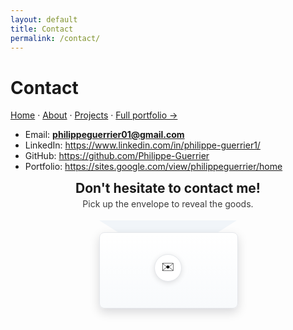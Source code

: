 ```yaml
---
layout: default
title: Contact
permalink: /contact/
---
```

# Contact

[Home](/) · [About](/about/) · [Projects](/projects/) · [Full portfolio →](https://sites.google.com/view/philippeguerrier/home)

- Email: **philippeguerrier01@gmail.com**  
- LinkedIn: <https://www.linkedin.com/in/philippe-guerrier1/>  
- GitHub: <https://github.com/Philippe-Guerrier>  
- Portfolio: <https://sites.google.com/view/philippeguerrier/home>


<section class="contact-hero">
  <h1>Don't hesitate to contact me!</h1>
  <p>Pick up the envelope to reveal the goods.</p>
</section>

<!-- Origami envelope -->
<div class="env-stage">
  <button class="envelope" id="env" aria-expanded="false" aria-controls="envCard">
    <span class="env-flap"></span>
    <span class="env-body"></span>
    <span class="env-seal">✉️</span>
  </button>

  <div class="env-card" id="envCard" hidden>
    <h3>Let’s connect</h3>
    <div class="c-links">
      <a class="btn" href="mailto:philippeguerrier01@gmail.com?subject=Hello%20from%20your%20site">Email</a>
      <a class="btn" href="https://www.linkedin.com/in/philippe-guerrier1/" target="_blank" rel="noopener">LinkedIn</a>
      <a class="btn" href="https://github.com/Philippe-Guerrier" target="_blank" rel="noopener">GitHub</a>
    </div>
    <p class="tiny">Tip: include role, location (hybrid), and timeline for a faster reply.</p>
  </div>
</div>

<style>
.contact-hero{text-align:center;margin:14px 0 8px}
.contact-hero h1{margin:0}
.contact-hero p{opacity:.85;margin:.25rem 0 0}

/* Stage */
.env-stage{display:grid;justify-items:center;gap:12px;margin:18px 0}

/* Envelope button */
.envelope{position:relative;width:220px;height:140px;border:0;background:transparent;cursor:pointer;outline-offset:4px}
.env-body{position:absolute;inset:20px 0 0 0;margin:auto;width:220px;height:120px;border-radius:8px;box-shadow:0 6px 16px rgba(2,6,23,.15)}
.env-flap{position:absolute;top:0;left:0;right:0;margin:0 auto;width:0;height:0;border-left:110px solid transparent;border-right:110px solid transparent;border-top:70px solid transparent;transform-origin:50% 100%;transition:transform .4s ease}
.env-seal{position:absolute;top:54px;left:0;right:0;margin:0 auto;width:42px;height:42px;display:grid;place-items:center;border-radius:999px;font-size:18px;box-shadow:0 2px 8px rgba(0,0,0,.12);transition:transform .25s ease}
.envelope:hover .env-seal{transform:scale(1.06)}

/* Light theme vars */
.envelope .env-body{background:linear-gradient(180deg,#ffffff,#f8fafc); border:1px solid #e5e7eb}
.envelope .env-seal{background:#ffffff;border:1px solid #e5e7eb}
.envelope .env-flap{border-top-color:#f1f5f9}

/* Dark theme */
html[data-theme="dark"] .envelope .env-body{background:linear-gradient(180deg,#0f172a,#0b1220); border:1px solid #1f2937}
html[data-theme="dark"] .envelope .env-seal{background:#0f172a;border:1px solid #1f2937;color:#e8eef7}
html[data-theme="dark"] .envelope .env-flap{border-top-color:#0f172a}

/* Open state */
.envelope[aria-expanded="true"] .env-flap{transform:rotateX(160deg)}
.envelope[aria-expanded="true"] + .env-card{display:block}

/* Card */
.env-card{max-width:520px;width:clamp(280px,80vw,520px);border:1px solid var(--bd,#e5e7eb);border-radius:12px;padding:14px;box-shadow:0 8px 24px rgba(2,6,23,.12)}
html[data-theme="dark"] .env-card{border-color:#1f2937;background:#0f172a;color:#e8eef7}
.env-card[hidden]{display:none}
.env-card h3{margin:.2rem 0 .5rem}
.c-links{display:flex;flex-wrap:wrap;gap:8px;margin:.4rem 0 .2rem}
.btn{display:inline-block;padding:8px 12px;border:1px solid var(--bd,#e5e7eb);border-radius:999px;text-decoration:none}
.btn:hover{border-color:#2563eb}
html[data-theme="dark"] .btn{border-color:#1f2937}
.tiny{opacity:.75;font-size:.9rem;margin:.25rem 0 0}
</style>

<script>
(function(){
  const btn = document.getElementById('env');
  const card = document.getElementById('envCard');
  if(!btn || !card) return;

  function toggle(open){
    btn.setAttribute('aria-expanded', open);
    card.hidden = !open;
  }
  btn.addEventListener('click', ()=> toggle(btn.getAttribute('aria-expanded')!=='true'));
  btn.addEventListener('keydown', e=>{
    if(e.key==='Enter' || e.key===' '){ e.preventDefault(); toggle(btn.getAttribute('aria-expanded')!=='true'); }
  });
})();
</script>


